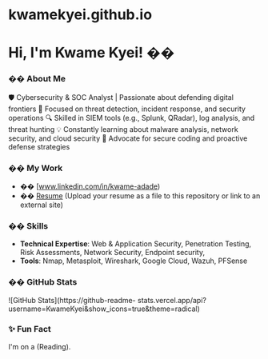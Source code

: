 # kwamekyei.github.io
# Hi, I&#39;m Kwame Kyei! ��
### �� About Me
🛡️ Cybersecurity & SOC Analyst | Passionate about defending digital frontiers
📍 Focused on threat detection, incident response, and security operations
🔍 Skilled in SIEM tools (e.g., Splunk, QRadar), log analysis, and threat hunting
💡 Constantly learning about malware analysis, network security, and cloud security
🔐 Advocate for secure coding and proactive defense strategies
### �� My Work
- �� [www.linkedin.com/in/kwame-adade)
- �� [Resume](#) (Upload your resume as a file to this repository or link to
an external site)
### ��️ Skills
- **Technical Expertise**: Web &amp; Application Security, Penetration Testing,
Risk Assessments, Network Security, Endpoint security,
- **Tools**: Nmap, Metasploit, Wireshark, Google Cloud, Wazuh, PFSense
### �� GitHub Stats
![GitHub Stats](https://github-readme-
stats.vercel.app/api?username=KwameKyei&amp;show_icons=true&amp;theme=radical)
### ✨ Fun Fact
I&#39;m on a (Reading).
